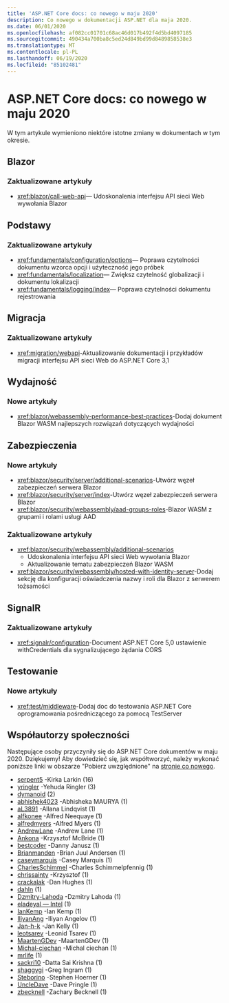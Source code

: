 ```yaml
---
title: 'ASP.NET Core docs: co nowego w maju 2020'
description: Co nowego w dokumentacji ASP.NET dla maja 2020.
ms.date: 06/01/2020
ms.openlocfilehash: af082cc01701c68ac46d017b492f4d5bd4097185
ms.sourcegitcommit: 490434a700ba8c5ed24d849bd99d8489858538e3
ms.translationtype: MT
ms.contentlocale: pl-PL
ms.lasthandoff: 06/19/2020
ms.locfileid: "85102481"
---
```

# <a name="aspnet-core-docs-whats-new-for-may-2020"></a>ASP.NET Core docs: co nowego w maju 2020

W tym artykule wymieniono niektóre istotne zmiany w dokumentach w tym okresie.

## <a name="blazor"></a>Blazor

### <a name="updated-articles"></a>Zaktualizowane artykuły

- <xref:blazor/call-web-api>— Udoskonalenia interfejsu API sieci Web wywołania Blazor

## <a name="fundamentals"></a>Podstawy

### <a name="updated-articles"></a>Zaktualizowane artykuły

- <xref:fundamentals/configuration/options>— Poprawa czytelności dokumentu wzorca opcji i użyteczność jego próbek
- <xref:fundamentals/localization>— Zwiększ czytelność globalizacji i dokumentu lokalizacji
- <xref:fundamentals/logging/index>— Poprawa czytelności dokumentu rejestrowania

## <a name="migration"></a>Migracja

### <a name="updated-articles"></a>Zaktualizowane artykuły

- <xref:migration/webapi>-Aktualizowanie dokumentacji i przykładów migracji interfejsu API sieci Web do ASP.NET Core 3,1

## <a name="performance"></a>Wydajność

### <a name="new-articles"></a>Nowe artykuły

- <xref:blazor/webassembly-performance-best-practices>-Dodaj dokument Blazor WASM najlepszych rozwiązań dotyczących wydajności

## <a name="security"></a>Zabezpieczenia

### <a name="new-articles"></a>Nowe artykuły

- <xref:blazor/security/server/additional-scenarios>-Utwórz węzeł zabezpieczeń serwera Blazor
- <xref:blazor/security/server/index>-Utwórz węzeł zabezpieczeń serwera Blazor
- <xref:blazor/security/webassembly/aad-groups-roles>-Blazor WASM z grupami i rolami usługi AAD

### <a name="updated-articles"></a>Zaktualizowane artykuły

- <xref:blazor/security/webassembly/additional-scenarios>
  - Udoskonalenia interfejsu API sieci Web wywołania Blazor
  - Aktualizowanie tematu zabezpieczeń Blazor WASM
- <xref:blazor/security/webassembly/hosted-with-identity-server>-Dodaj sekcję dla konfiguracji oświadczenia nazwy i roli dla Blazor z serwerem tożsamości

## <a name="signalr"></a>SignalR

### <a name="updated-articles"></a>Zaktualizowane artykuły

- <xref:signalr/configuration>-Document ASP.NET Core 5,0 ustawienie withCredentials dla sygnalizującego żądania CORS

## <a name="testing"></a>Testowanie

### <a name="new-articles"></a>Nowe artykuły

- <xref:test/middleware>-Dodaj doc do testowania ASP.NET Core oprogramowania pośredniczącego za pomocą TestServer

## <a name="community-contributors"></a>Współautorzy społeczności

Następujące osoby przyczyniły się do ASP.NET Core dokumentów w maju 2020. Dziękujemy! Aby dowiedzieć się, jak współtworzyć, należy wykonać poniższe linki w obszarze "Pobierz uwzględnione" na [stronie co nowego](index.yml).

- [serpent5](https://github.com/serpent5) -Kirka Larkin (16)
- [yringler](https://github.com/yringler) -Yehuda Ringler (3)
- [dymanoid](https://github.com/dymanoid) (2)
- [abhishek4023](https://github.com/abhishek4023) -Abhisheka MAURYA (1)
- [aL3891](https://github.com/aL3891) -Allana Lindqvist (1)
- [alfkonee](https://github.com/alfkonee) -Alfred Neequaye (1)
- [alfredmyers](https://github.com/alfredmyers) -Alfred Myers (1)
- [AndrewLane](https://github.com/AndrewLane) -Andrew Lane (1)
- [Ankona](https://github.com/ankona) -Krzysztof McBride (1)
- [bestcoder](https://github.com/bestcoder) -Danny Janusz (1)
- [Brianmanden](https://github.com/Brianmanden) -Brian Juul Andersen (1)
- [caseymarquis](https://github.com/caseymarquis) -Casey Marquis (1)
- [CharlesSchimmel](https://github.com/CharlesSchimmel) -Charles Schimmelpfennig (1)
- [chrissainty](https://github.com/chrissainty) -Krzysztof (1)
- [crackalak](https://github.com/crackalak) -Dan Hughes (1)
- [dahln](https://github.com/dahln) (1)
- [Dzmitry-Lahoda](https://github.com/dzmitry-lahoda) -Dzmitry Lahoda (1)
- [eladeyal — Intel](https://github.com/eladeyal-intel) (1)
- [IanKemp](https://github.com/IanKemp) -Ian Kemp (1)
- [IliyanAng](https://github.com/IliyanAng) -Iliyan Angelov (1)
- [Jan-h-k](https://github.com/john-h-k) -Jan Kelly (1)
- [leotsarev](https://github.com/leotsarev) -Leonid Tsarev (1)
- [MaartenGDev](https://github.com/MaartenGDev) -MaartenGDev (1)
- [Michal-ciechan](https://github.com/michal-ciechan) -Michal ciechan (1)
- [mrlife](https://github.com/mrlife) (1)
- [sackri10](https://github.com/sackri10) -Datta Sai Krishna (1)
- [shaggygi](https://github.com/shaggygi) -Greg Ingram (1)
- [Steborino](https://github.com/Steborino) -Stephen Hoerner (1)
- [UncleDave](https://github.com/UncleDave) -Dave Pringle (1)
- [zbecknell](https://github.com/zbecknell) -Zachary Becknell (1)
